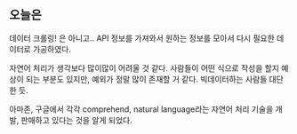 ## 오늘은

데이터 크롤링! 은 아니고.. API 정보를 가져와서 원하는 정보를 모아서 다시 필요한 데이터로 가공하였다.

자연어 처리가 생각보다 많이많이 어려울 것 같다. 사람들이 어떤 식으로 작성을 할지 예상이 되는 부분도 있지만, 예외가 정말 많이 존재할 거 같다. 빅데이터하는 사람들 대단한 듯.

아마존, 구글에서 각각 comprehend, natural language라는 자연어 처리 기술을 개발, 판매하고 있다는 것을 알게 되었다.

